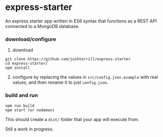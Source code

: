 # express-starter

An express starter app written in ES6 syntax that functions as a REST API connected to a MongoDB database.

### download/configure

1. download

```
git clone https://github.com/joshterrill/express-starter
cd express-starter/
npm install
```

2. configure by replacing the values in `src/config.json.example` with real values, and then rename it to just `config.json`.

### build and run

```
npm run build
npm start (or nodemon)
```

This should create a `dist/` folder that your app will execute from.

Still a work in progress.